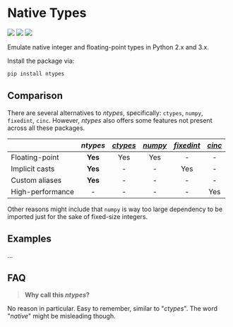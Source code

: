 Native Types
============

![](https://api.travis-ci.org/AlexAltea/ntypes.svg?branch=master)
![](https://coveralls.io/repos/AlexAltea/ntypes/badge.svg?branch=master)
![](https://img.shields.io/pypi/v/ntypes.svg)

Emulate native integer and floating-point types in Python 2.x and 3.x.

Install the package via:

```bash
pip install ntypes
````

## Comparison

There are several alternatives to *ntypes*, specifically: `ctypes`, `numpy`, `fixedint`, `cinc`. However, *ntypes* also offers some features not present across all these packages.

|                  | *ntypes*     | [*ctypes*](https://docs.python.org/3/library/ctypes.html) | [*numpy*](https://pypi.python.org/pypi/numpy) | [*fixedint*](https://pypi.python.org/pypi/fixedint) | [*cinc*](https://pypi.python.org/pypi/cinc) |
|------------------|:------------:|:--------:|:-------:|:----------:|:------:|
| Floating-point   | __Yes__      | Yes      | Yes     | -          | -      |
| Implicit casts   | __Yes__      | -        | -       | Yes        | -      |
| Custom aliases   | __Yes__      | -        | -       | -          | -      |
| High-performance | -            | -        | -       | -          | Yes    |

Other reasons might include that `numpy` is way too large dependency to be imported just for the sake of fixed-size integers.

## Examples

...

## FAQ

> __Why call this *ntypes*?__

No reason in particular. Easy to remember, similar to "*ctypes*". The word "*native*" might be misleading though. 
